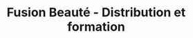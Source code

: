 ---
title: "Fusion Beauté - Distribution et formation"
url: /vaudreuil-dorion/fusion-beaute-distribution-et-formation/
shop: hairdresser supply
---